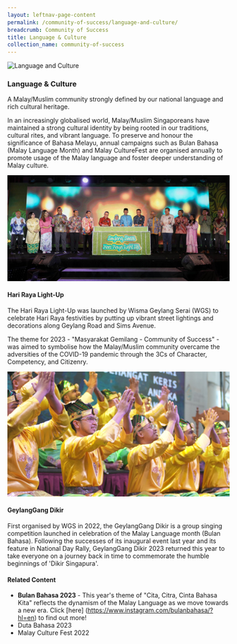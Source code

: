 ```yaml
---
layout: leftnav-page-content
permalink: /community-of-success/language-and-culture/
breadcrumb: Community of Success
title: Language & Culture
collection_name: community-of-success
---
```


![Language and Culture](/images/community-of-success/language-culture-overview.png)

### **Language & Culture**
A Malay/Muslim community strongly defined by our national language and rich cultural heritage.

In an increasingly globalised world, Malay/Muslim Singaporeans have maintained a strong cultural identity by being rooted in our traditions, cultural rites, and vibrant language. To preserve and honour the significance of Bahasa Melayu, annual campaigns such as Bulan Bahasa (Malay Language Month) and Malay CultureFest are organised annually to promote usage of the Malay language and foster deeper understanding of Malay culture.

![Hari Raya Light-Up](/images/community-of-success/language-culture-hrlu.jpeg)

#### **Hari Raya Light-Up**
The Hari Raya Light-Up was launched by Wisma Geylang Serai (WGS) to celebrate Hari Raya festivities by putting up vibrant street lightings and decorations along Geylang Road and Sims Avenue.

The theme for 2023 - "Masyarakat Gemilang - Community of Success" - was aimed to symbolise how the Malay/Muslim community overcame the adversities of the COVID-19 pandemic through the 3Cs of Character, Competency, and Citizenry.

![GeylangGang Dikir](/images/community-of-success/language-culture-dikir.jpg)

#### **GeylangGang Dikir**
First organised by WGS in 2022, the GeylangGang Dikir is a group singing competition launched in celebration of the Malay Language month (Bulan Bahasa). Following the successes of its inaugural event last year and its feature in National Day Rally, GeylangGang Dikir 2023 returned this year to take everyone on a journey back in time to commemorate the humble beginnings of 'Dikir Singapura'.

#### **Related Content**

* **Bulan Bahasa 2023** - This year's theme of "Cita, Citra, Cinta Bahasa Kita" reflects the dynamism of the Malay Language as we move towards a new era. Click [here] (https://www.instagram.com/bulanbahasa/?hl=en) to find out more!
* Duta Bahasa 2023
* Malay Culture Fest 2022

